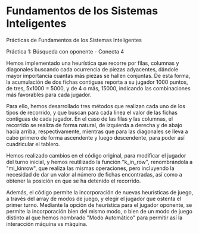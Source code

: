 # Fundamentos de los Sistemas Inteligentes
Prácticas de Fundamentos de los Sistemas Inteligentes

Práctica 1: Búsqueda con oponente - Conecta 4

Hemos implementado una heurística que recorre por filas, columnas y diagonales buscando cada ocurrencia de piezas
adyacentes, dándole mayor importancia cuantas más piezas se hallen conjuntas. De esta forma, la acumulación de dos fichas
contiguas reporta a su jugador 1000 puntos, de tres, 5x1000 = 5000, y de 4 o más, 15000, indicando las combinaciones más
favorables para cada jugador.

Para ello, hemos desarrollado tres métodos que realizan cada uno de los tipos de recorrido, y que buscan para cada línea
el valor de las fichas contiguas de cada jugador. En el caso de las filas y las columnas, el recorrido se realiza de forma
natural, de izquierda a derecha y de abajo hacia arriba, respectivamente, mientras que para las diagonales se lleva a cabo
primero de forma ascendente y luego descendente, para poder así cuadricular el tablero.

Hemos realizado cambios en el código original, para modificar el jugador del turno inicial, y hemos reutilizado la función
"k_in_row", renombrándola a "mi_kinrow", que realiza las mismas operaciones, pero incluyendo la necesidad de dar un valor
al número de fichas encontradas, así como a obtener la posición en que se ha detenido el recorrido.

Además, el código permite la incorporación de nuevas heurísticas de juego, a través del array de modos de juego, y elegir
el jugador que ostenta el primer turno. Mediante la opción de heurística para el jugador oponente, se permite la incorporación
bien del mismo modo, o bien de un modo de juego distinto al que hemos nombrado "Modo Automático" para permitir así la
interacción máquina vs máquina.